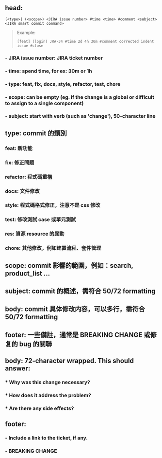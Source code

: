 ## head: 
```
[<type>] (<scope>) <JIRA issue number> #time <time> #comment <subject> <JIRA smart commit command>
```
> Example:
> ```
> [feat] (login) JRA-34 #time 2d 4h 30m #comment corrected indent issue #close
> ```


### - JIRA issue number: JIRA ticket number
### - time: spend time, for ex: 30m or 1h
### - type: feat, fix, docs, style, refactor, test, chore
### - scope: can be empty (eg. if the change is a global or difficult to assign to a single component)
### - subject: start with verb (such as 'change'), 50-character line

## type:     commit 的類別
### feat:     新功能
### fix:      修正問題
### refactor: 程式碼重構
### docs:     文件修改
### style:    程式碼格式修正，注意不是 css 修改
### test:     修改測試 case 或單元測試
### res:      資源 resource 的異動
### chore:    其他修改，例如建置流程、套件管理

## scope:    commit 影響的範圍，例如：search, product_list ...
## subject:  commit 的概述，需符合 50/72 formatting
## body:     commit 具体修改内容，可以多行，需符合 50/72 formatting
## footer:   一些備註，通常是 BREAKING CHANGE 或修复的 bug 的關聯

## body: 72-character wrapped. This should answer:
### * Why was this change necessary?
### * How does it address the problem?
### * Are there any side effects?

## footer: 
### - Include a link to the ticket, if any.
### - BREAKING CHANGE
